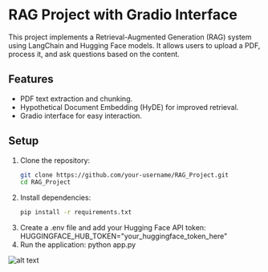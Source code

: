 # RAG Project with Gradio Interface

This project implements a Retrieval-Augmented Generation (RAG) system using LangChain and Hugging Face models. It allows users to upload a PDF, process it, and ask questions based on the content.

## Features
- PDF text extraction and chunking.
- Hypothetical Document Embedding (HyDE) for improved retrieval.
- Gradio interface for easy interaction.

## Setup
1. Clone the repository:
   ```bash
   git clone https://github.com/your-username/RAG_Project.git
   cd RAG_Project
2. Install dependencies:
    ```bash
    pip install -r requirements.txt
3. Create a .env file and add your Hugging Face API token:
    HUGGINGFACE_HUB_TOKEN="your_huggingface_token_here"
4. Run the application:
    python app.py

![alt text](image.png)
